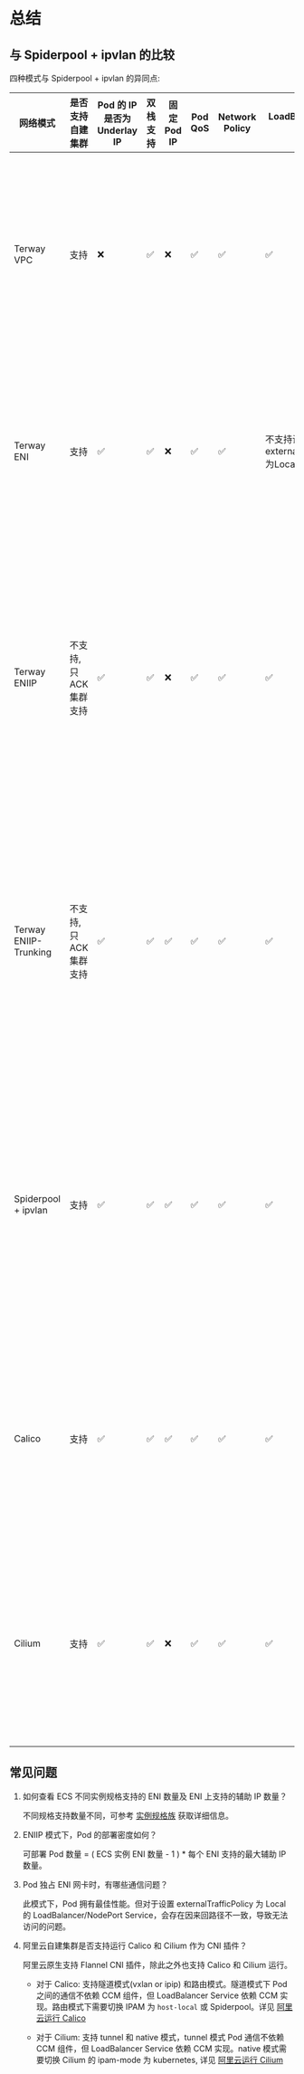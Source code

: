 # 总结

## 与 Spiderpool + ipvlan 的比较

四种模式与 Spiderpool + ipvlan 的异同点:

|  网络模式    |  是否支持自建集群  | Pod 的 IP 是否为 Underlay IP | 双栈支持 | 固定 Pod IP |  Pod QoS | Network Policy | LoadBalancer 服务支持 | Pod 多网卡 | 成本 |  其他 |
|----------- | -------  | -------------------------|---------|------------|---------|----------------|---------------------|------------|-------|  ----- |
| Terway VPC | 支持 |  ❌  |  ✅  |   ❌  |   ✅  |  ✅  | ✅ | ❌ | 最低，对 ECS 规格无要求，对弹性网卡和辅助IP的数量不作要求 | 需要依赖 [CCM](https://github.com/AliyunContainerService/alicloud-controller-manager) 组件发布 VPC 路由  |
| Terway ENI | 支持 |  ✅  |  ✅  |   ❌  |   ✅  |  ✅  | 不支持设置externalTrafficPolicy 为Local | ❌ | 最高，可部署 Pod 数量取决于 ECS 实例的弹性网卡数量 | 性能最好, 成本最高  |
| Terway ENIIP | 不支持, 只 ACK 集群支持 |  ✅  |  ✅  |   ❌  |   ✅  |  ✅  | ✅ | ❌ | 较低，可部署 Pod 数量 = (ECS 实例的弹性网卡数量 - 1) * 每个 ENI 支持的辅助 IP 数量 | 支持 veth 和 ipvlan 模式，ipvlan 模式内核版本大于4.2  |
| Terway ENIIP-Trunking | 不支持, 只 ACK 集群支持 |  ✅  |  ✅  |   ✅  |   ✅  |  ✅  | ✅ | ❌ | 较低，可部署 Pod 数量 = (ECS 实例的弹性网卡数量 - 1) * 每个 ENI 支持的辅助 IP 数量 | 正在公测中  |
| Spiderpool + ipvlan | 支持 |  ✅  |  ✅  |   ✅  |   ✅  |  ✅  | ✅ | ✅ | 较低，可部署 Pod 数量 = (ECS 实例的弹性网卡数量 - 1) * 每个 ENI 支持的辅助 IP 数量 | 需要将 Spiderpool IP 池与 ENI 的辅助 IP 对应  |
| Calico | 支持 |  ✅  |  ✅   |   ✅  |   ✅  |  ✅  | ✅ |  ❌  | 最低，对 ECS 规格无要求，对弹性网卡和辅助 IP 的数量不作要求 | 隧道模式不依赖 CCM，非隧道模式依赖  |
| Cilium| 支持 |  ✅  |  ✅   |    ❌  |  ✅  | ✅  | ✅ |  ❌  | 最低，对 ECS 规格无要求，对弹性网卡和辅助 IP 的数量不作要求 | 隧道模式不依赖 CCM，非隧道模式依赖  |

## 常见问题

1. 如何查看 ECS 不同实例规格支持的 ENI 数量及 ENI 上支持的辅助 IP 数量？

    不同规格支持数量不同，可参考 [实例规格族](https://help.aliyun.com/zh/ecs/user-guide/overview-of-instance-families?spm=a2c4g.11186623.4.1.67827940QQYeXI&scm=20140722.H_25378._.ID_25378-OR_rec-V_1) 获取详细信息。

2. ENIIP 模式下，Pod 的部署密度如何？

    可部署 Pod 数量 = ( ECS 实例 ENI 数量 - 1 ) * 每个 ENI 支持的最大辅助 IP 数量。

3. Pod 独占 ENI 网卡时，有哪些通信问题？

    此模式下，Pod 拥有最佳性能。但对于设置 externalTrafficPolicy 为 Local 的 LoadBalancer/NodePort Service，会存在因来回路径不一致，导致无法访问的问题。

4. 阿里云自建集群是否支持运行 Calico 和 Cilium 作为 CNI 插件？

    阿里云原生支持 Flannel CNI 插件，除此之外也支持 Calico 和 Cilium 运行。

    - 对于 Calico:
        支持隧道模式(vxlan or ipip) 和路由模式。隧道模式下 Pod 之间的通信不依赖 CCM 组件，但 LoadBalancer Service 依赖 CCM 实现。路由模式下需要切换 IPAM 为 `host-local` 或 Spiderpool。详见 [阿里云运行 Calico](aliyun-calico.md)

    - 对于 Cilium:
        支持 tunnel 和 native 模式，tunnel 模式 Pod 通信不依赖 CCM 组件，但 LoadBalancer Service 依赖 CCM 实现。native 模式需要切换 Cilium 的 ipam-mode 为 kubernetes, 详见 [阿里云运行 Cilium](aliyun-cilium.md)